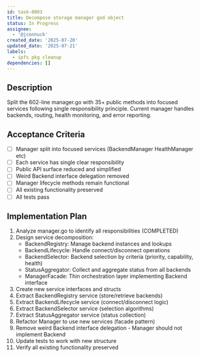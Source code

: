 ```yaml
---
id: task-0003
title: Decompose storage manager god object
status: In Progress
assignee:
  - '@jconnuck'
created_date: '2025-07-20'
updated_date: '2025-07-21'
labels:
  - ipfs pkg cleanup
dependencies: []
---
```


## Description

Split the 602-line manager.go with 35+ public methods into focused services following single responsibility principle. Current manager handles backends, routing, health monitoring, and error reporting.

## Acceptance Criteria

- [ ] Manager split into focused services (BackendManager HealthManager etc)
- [ ] Each service has single clear responsibility
- [ ] Public API surface reduced and simplified
- [ ] Weird Backend interface delegation removed
- [ ] Manager lifecycle methods remain functional
- [ ] All existing functionality preserved
- [ ] All tests pass

## Implementation Plan

1. Analyze manager.go to identify all responsibilities (COMPLETED)
2. Design service decomposition:
   - BackendRegistry: Manage backend instances and lookups
   - BackendLifecycle: Handle connect/disconnect operations  
   - BackendSelector: Backend selection by criteria (priority, capability, health)
   - StatusAggregator: Collect and aggregate status from all backends
   - ManagerFacade: Thin orchestration layer implementing Backend interface
3. Create new service interfaces and structs
4. Extract BackendRegistry service (store/retrieve backends)
5. Extract BackendLifecycle service (connect/disconnect logic)
6. Extract BackendSelector service (selection algorithms)
7. Extract StatusAggregator service (status collection)
8. Refactor Manager to use new services (facade pattern)
9. Remove weird Backend interface delegation - Manager should not implement Backend
10. Update tests to work with new structure
11. Verify all existing functionality preserved
